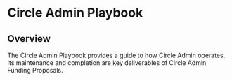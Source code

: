 # Circle Admin Playbook

## Overview&#x20;

The Circle Admin Playbook provides a guide to how Circle Admin operates. Its maintenance and completion are key deliverables of Circle Admin Funding Proposals.







